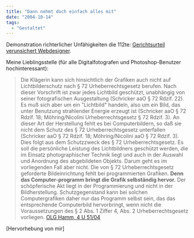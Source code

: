 ```yaml
---
title: "Dann nehmt doch einfach alles mit"
date: "2004-10-14"
tags:
  - "Gestaltet"
---
```


Demonstration richterlicher Unfähigkeiten die 112te: [Gerichtsurteil verunsichert Webdesigner](http://www.heise.de/newsticker/meldung/52137).

Meine Lieblingsstelle (für alle Digitalfotografen und Photoshop-Benutzer hochinteressant):

> Die Klägerin kann sich hinsichtlich der Grafiken auch nicht auf Lichtbilderschutz nach § 72 Urheberrechtsgesetz berufen. Nach dieser Vorschrift ist zwar jedes Lichtbild geschützt, unabhängig von seiner fotografischen Ausgestaltung (Schricker aaO § 72 Rdzif. 22). Es muß sich aber um ein "Lichtbild" handeln, also um ein Bild, das unter Benutzung strahlender Energie erzeugt ist (Schricker aaO § 72 Rdzif. 18; Möhring/Nicolini Urheberrechtsgesetz § 72 Rdzif. 3). An dieser Art der Herstellung fehlt es bei Computerbildern, so daß sie nicht dem Schutz des § 72 Urheberrechtsgesetz unterfallen (Schricker aaO § 72 Rdzif. 18; Möhring/Nicolini aaO § 72 Rdzif. 3). Dies folgt aus dem Schutzzweck des § 72 Urheberrechtsgesetz. Es soll die persönliche Leistung des Lichtbildners geschützt werden, die im Einsatz photographischer Technik liegt und auch in der Auswahl und Anordnung des abgebildeten Objekts. Darum geht es im vorliegenden Fall aber nicht. Die von § 72 Urheberrechtsgesetz geforderte Bildeinrichtung fehlt bei programmierten Grafiken. **Denn das Computer-programm bringt die Grafik selbständig hervor.** Der schöpferische Akt liegt in der Programmierung und nicht in der Bildherstellung. Schutzgegenstand kann bei solchen Computergrafiken daher nur das Programm selbst sein, das das entsprechende Computerbild hervorbringt, wenn nicht die Voraussetzungen des § 2 Abs. 1 Ziffer 4, Abs. 2 Urheberrechtsgesetz vorliegen.
> [OLG Hamm, 4 U 51/04](http://www.justiz.nrw.de/RB/nrwe/olgs/hamm/j2004/4_U_51_04urteil20040824.html)

\[Hervorhebung von mir\]
